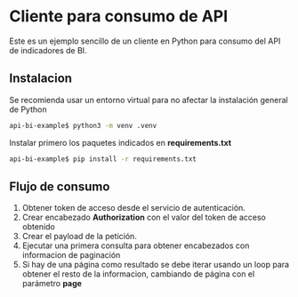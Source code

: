 # Cliente para consumo de API

Este es un ejemplo sencillo de un cliente en Python para consumo del API de indicadores de BI.

## Instalacion

Se  recomienda usar un entorno virtual para no afectar la instalación general de Python

```bash
api-bi-example$ python3 -m venv .venv
```

Instalar primero los paquetes indicados en **requirements.txt**

```bash
api-bi-example$ pip install -r requirements.txt
```

## Flujo de consumo

1. Obtener token de acceso desde el servicio de autenticación.
2. Crear encabezado **Authorization** con el valor del token de acceso obtenido
3. Crear el payload de la petición.
4. Ejecutar una primera consulta para obtener encabezados con informacion de paginación
5. Si hay de una página como resultado se debe iterar usando un loop para obtener el resto de la informacion, cambiando de página con el parámetro **page**
